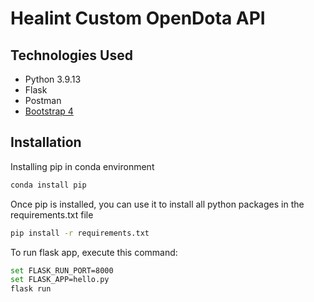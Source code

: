 # Healint Custom OpenDota API

## Technologies Used
* Python 3.9.13
* Flask
* Postman
* [Bootstrap 4](http://getbootstrap.com)

## Installation
Installing pip in conda environment
```bash
conda install pip
```
Once pip is installed, you can use it to install all python packages in the requirements.txt file
```bash
pip install -r requirements.txt
```
To run flask app, execute this command:
```bash
set FLASK_RUN_PORT=8000
set FLASK_APP=hello.py
flask run
```
